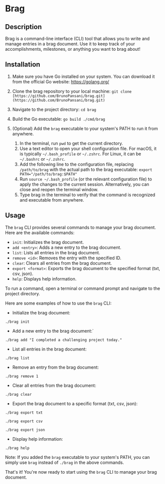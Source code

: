 # Brag

## Description

Brag is a command-line interface (CLI) tool that allows you to write and manage entries in a brag document. Use it to keep track of your accomplishments, milestones, or anything you want to brag about!

## Installation

1. Make sure you have Go installed on your system. You can download it from the official Go website: https://golang.org/

2. Clone the brag repository to your local machine:
`git clone [https://github.com/BrunoPansani/brag.git](https://github.com/BrunoPansani/brag.git)`

3. Navigate to the project directory:
`cd brag`

4. Build the Go executable:
`go build ./cmd/brag`

5. (Optional) Add the `brag` executable to your system's PATH to run it from anywhere.
   1. In the terminal, run `pwd` to get the current directory.
   2. Use a text editor to open your shell configuration file. For macOS, it is typically `~/.bash_profile` or `~/.zshrc`. For Linux, it can be `~/.bashrc` or `~/.zshrc`.
   3. Add the following line to the configuration file, replacing `/path/to/brag` with the actual path to the brag executable:
`export PATH="/path/to/brag:$PATH"`
   4. Run `source ~/.bash_profile` (or the relevant configuration file) to apply the changes to the current session. Alternatively, you can close and reopen the terminal window.
   5. Type brag in the terminal to verify that the command is recognized and executable from anywhere.

## Usage

The `brag` CLI provides several commands to manage your brag document. Here are the available commands:

- `init`: Initializes the brag document.
- `add <entry>`: Adds a new entry to the brag document.
- `list`: Lists all entries in the brag document.
- `remove <id>`: Removes the entry with the specified ID.
- `clear`: Clears all entries from the brag document.
- `export <format>`: Exports the brag document to the specified format (txt, csv, json).
- `help`: Displays help information.

To run a command, open a terminal or command prompt and navigate to the project directory.

Here are some examples of how to use the `brag` CLI:

- Initialize the brag document:

`./brag init`

- Add a new entry to the brag document:`

`./brag add "I completed a challenging project today."`

- List all entries in the brag document:

`./brag list`

- Remove an entry from the brag document:

`./brag remove 1`

- Clear all entries from the brag document:

`./brag clear`

- Export the brag document to a specific format (txt, csv, json):

`./brag export txt`

`./brag export csv`

`./brag export json`

- Display help information:

`./brag help`

Note: If you added the `brag` executable to your system's PATH, you can simply use `brag` instead of `./brag` in the above commands.

That's it! You're now ready to start using the `brag` CLI to manage your brag document.

